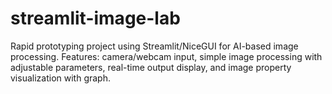 # streamlit-image-lab
Rapid prototyping project using Streamlit/NiceGUI for AI-based image processing. Features: camera/webcam input, simple image processing with adjustable parameters, real-time output display, and image property visualization with graph.
